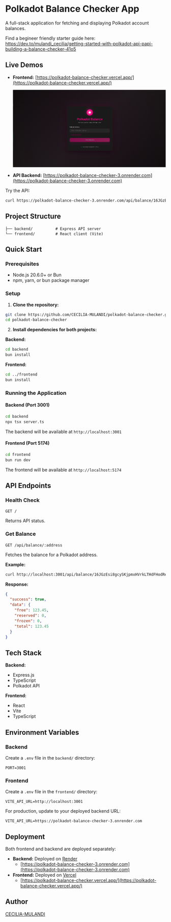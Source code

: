 # Polkadot Balance Checker App

A full-stack application for fetching and displaying Polkadot account balances.

Find a begineer friendly starter guide here: https://dev.to/mulandi_cecilia/getting-started-with-polkadot-api-papi-building-a-balance-checker-41o5

## Live Demos

- **Frontend:** [https://polkadot-balance-checker.vercel.app/](https://polkadot-balance-checker.vercel.app/)

  ![image](./frontend/images/image.png)

- **API Backend:** [https://polkadot-balance-checker-3.onrender.com](https://polkadot-balance-checker-3.onrender.com)

Try the API:

```bash
curl https://polkadot-balance-checker-3.onrender.com/api/balance/16JGzEsi8gcySKjpmxHVrkLTHdFHodRepEz8n244gNZpr9J
```

## Project Structure

```
├── backend/          # Express API server
└── frontend/         # React client (Vite)
```

## Quick Start

### Prerequisites

- Node.js 20.6.0+ or Bun
- npm, yarn, or bun package manager

### Setup

1. **Clone the repository:**

```bash
git clone https://github.com/CECILIA-MULANDI/polkadot-balance-checker.git
cd polkadot-balance-checker
```

2. **Install dependencies for both projects:**

**Backend:**

```bash
cd backend
bun install
```

**Frontend:**

```bash
cd ../frontend
bun install
```

### Running the Application

#### Backend (Port 3001)

```bash
cd backend
npx tsx server.ts
```

The backend will be available at `http://localhost:3001`

#### Frontend (Port 5174)

```bash
cd frontend
bun run dev
```

The frontend will be available at `http://localhost:5174`

## API Endpoints

### Health Check

```
GET /
```

Returns API status.

### Get Balance

```
GET /api/balance/:address
```

Fetches the balance for a Polkadot address.

**Example:**

```bash
curl http://localhost:3001/api/balance/16JGzEsi8gcySKjpmxHVrkLTHdFHodRepEz8n244gNZpr9J
```

**Response:**

```json
{
  "success": true,
  "data": {
    "free": 123.45,
    "reserved": 0,
    "frozen": 0,
    "total": 123.45
  }
}
```

## Tech Stack

**Backend:**

- Express.js
- TypeScript
- Polkadot API

**Frontend:**

- React
- Vite
- TypeScript

## Environment Variables

### Backend

Create a `.env` file in the `backend/` directory:

```env
PORT=3001
```

### Frontend

Create a `.env` file in the `frontend/` directory:

```env
VITE_API_URL=http://localhost:3001
```

For production, update to your deployed backend URL:

```env
VITE_API_URL=https://polkadot-balance-checker-3.onrender.com
```

## Deployment

Both frontend and backend are deployed separately:

- **Backend:** Deployed on [Render](https://render.com)
  - [https://polkadot-balance-checker-3.onrender.com](https://polkadot-balance-checker-3.onrender.com)
- **Frontend:** Deployed on [Vercel](https://vercel.com)
  - [https://polkadot-balance-checker.vercel.app/](https://polkadot-balance-checker.vercel.app/)

## Author

[CECILIA-MULANDI](https://github.com/CECILIA-MULANDI)

